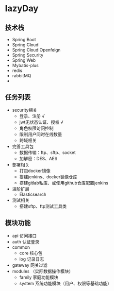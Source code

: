 # lazyDay
## 技术栈
- Spring Boot
- Spring Cloud
- Spring Cloud Openfeign
- Spring Security
- Spring Web
- Mybatis-plus
- redis
- rabbitMQ
- 
## 任务列表
- security相关
  - 登录、注册 √
  - jwt无状态认证、授权 √
  - 角色权限访问控制
  - 限制用户同时在线数量
  - 跨域相关
- 完善工具包
    - 数据传输：ftp、sftp、socket
    - 加解密：DES、AES
- 部署相关
  - 打包docker镜像
  - 搭建jenkins、docker镜像仓库
  - 搭建gitlab私库、或使用github仓库配置jenkins
- 进阶扩展
  - Elasticsearch
- 测试相关
  - 搭建sftp、ftp测试工具类

## 模块功能
  - api 访问接口
  - auth 认证登录
  - common
    - core 核心包
    - log 记录日志
  - gateway 网关过滤
  - modules （实际数据操作模块）
    - family 家庭功能模块
    - system 系统功能模块（用户、权限等基础功能）